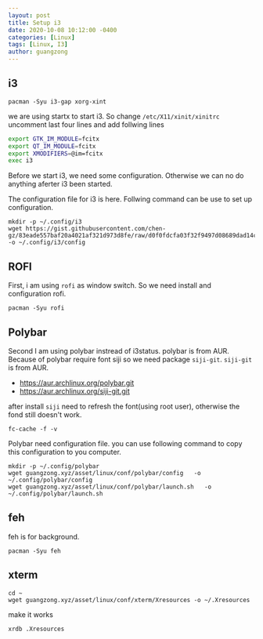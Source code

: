 ```yaml
---
layout: post
title: Setup i3
date: 2020-10-08 10:12:00 -0400
categories: [Linux]
tags: [Linux, I3]
author: guangzong
---
```


## i3 

```
pacman -Syu i3-gap xorg-xint
```
we are using startx to start i3. So change `/etc/X11/xinit/xinitrc`
uncomment last four lines and add follwing lines
```bash
export GTK_IM_MODULE=fcitx
export QT_IM_MODULE=fcitx
export XMODIFIERS=@im=fcitx
exec i3
```
Before we start i3, we need some configuration. Otherwise we can no do anything aferter i3 been started.

The configuration file for i3 is here. Follwing command can be use to set up configuration.

```
mkdir -p ~/.config/i3 
wget https://gist.githubusercontent.com/chen-gz/83eade557baf20a4021af321d973d8fe/raw/d0f0fdcfa03f32f9497d08689dad14c7fcbf54ec/i3_config -o ~/.config/i3/config
```

## ROFI

First, i am using `rofi` as window switch. So we need install and configuration rofi.

```
pacman -Syu rofi
```

## Polybar 

Second I am using polybar instread of i3status.
polybar is from AUR.  Because of polybar require font siji so we need package `siji-git`.  `siji-git` is from AUR. 

* <https://aur.archlinux.org/polybar.git>
* <https://aur.archlinux.org/siji-git.git>

after install `siji` need to refresh the font(using root user), otherwise the fond still doesn't work.
```
fc-cache -f -v
```

Polybar need configuration file. you can use following command to copy this configuration to you computer.
``` 
mkdir -p ~/.config/polybar
wget guangzong.xyz/asset/linux/conf/polybar/config   -o ~/.config/polybar/config
wget guangzong.xyz/asset/linux/conf/polybar/launch.sh   -o ~/.config/polybar/launch.sh
```

## feh

feh is for background. 
```
pacman -Syu feh
```

## xterm

```
cd ~
wget guangzong.xyz/asset/linux/conf/xterm/Xresources -o ~/.Xresources
```

make it works 
```
xrdb .Xresources
```
